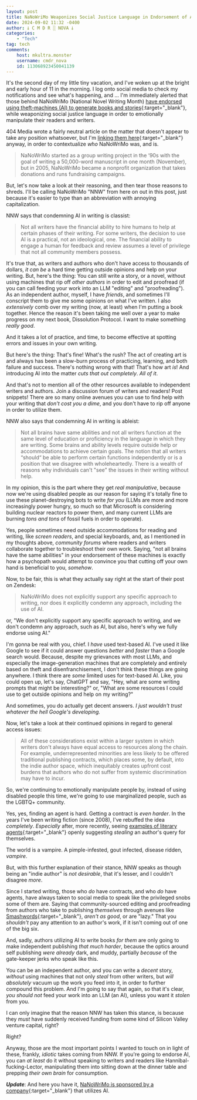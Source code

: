 ```yaml
---
layout: post
title: NaNoWriMo Weaponizes Social Justice Language in Endorsement of AI
date: 2024-09-02 11:32 -0400
author: 𐕣 C M D R ░ NOVA 𐕣
categories:
    - "Tech"
tag: tech
comments:
    host: mkultra.monster
    username: cmdr_nova
    id: 113068923450041139
---
```


It's the second day of my little tiny vacation, and I've woken up at the bright and early hour of 11 in the morning. I log onto social media to check my notifications and see what's happening, and ... I'm immediately alerted that those behind NaNoWriMo (National Novel Writing Month) [have endorsed using theft-machines (AI) to generate books and stories](https://nanowrimo.zendesk.com/hc/en-us/articles/29933455931412-What-is-NaNoWriMo-s-position-on-Artificial-Intelligence-AI?ref=404media.co){:target="_blank"}, while weaponizing social justice language in order to emotionally manipulate their readers and writers.

404 Media wrote a fairly neutral article on the matter that doesn't appear to take any position whatsoever, but I'm [linking them here](https://www.404media.co/nanowrimo-ai-policy-classist-ableist/){:target="_blank"} anyway, in order to contextualize *who* NaNoWriMo was, and is.

>NaNoWriMo started as a group writing project in the ‘90s with the goal of writing a 50,000-word manuscript in one month (November), but in 2005, NaNoWriMo became a nonprofit organization that takes donations and runs fundraising campaigns.

But, let's now take a look at their reasoning, and then tear those reasons to shreds. I'll be calling NaNoWriMo "NNW" from here on out in this post, just because it's easier to type than an abbreviation with annoying capitalization.

NNW says that condemning AI in writing is classist:

>Not all writers have the financial ability to hire humans to help at certain phases of their writing. For some writers, the decision to use AI is a practical, not an ideological, one. The financial ability to engage a human for feedback and review assumes a level of privilege that not all community members possess.

It's true that, as writers and authors who don't have access to thousands of dollars, *it can be* a hard time getting outside opinions and help on your writing. But, here's the thing: You can still write a story, or a novel, without using machines that rip off *other authors* in order to edit and proofread (if you can call feeding your work into an LLM "editing" and "proofreading"). As an independent author, myself, I have *friends*, and sometimes I'll conscript them to give me some opinions on what I've written. I also *extensively* comb over my writing (now, at least) when I'm putting a book together. Hence the reason it's been taking me well over a year to make progress on my next book, Dissolution Protocol. I want to make something *really good*.

And it takes a lot of practice, and time, to become effective at spotting errors and issues in your own writing.

But here's the thing: That's fine! What's the rush? The act of creating art is and always has been a slow-burn process of practicing, learning, and both failure and success. There's nothing wrong with that! That's how art *is*! And introducing AI into the matter *cuts that out completely*. *All of it*.

And that's not to mention all of the other resources available to independent writers and authors. Join a discussion forum of writers and readers! Post snippets! There are so many online avenues you can use to find help with your writing that *don't cost you a dime*, and you don't have to rip off anyone in order to utilize them.

NNW also says that condemning AI in writing is ableist:

>Not all brains have same abilities and not all writers function at the same level of education or proficiency in the language in which they are writing. Some brains and ability levels require outside help or accommodations to achieve certain goals. The notion that all writers “should“ be able to perform certain functions independently or is a position that we disagree with wholeheartedly. There is a wealth of reasons why individuals can't "see" the issues in their writing without help.

In my opinion, this is the part where they get *real manipulative*, because now we're using disabled people as our reason for saying it's totally fine to use these planet-destroying bots to write *for you* (LLMs are more and more increasingly power hungry, so much so that Microsoft is considering building nuclear reactors to power them, and many current LLMs are burning *tons and tons* of fossil fuels in order to operate).

Yes, people sometimes need outside accommodations for reading and writing, like *screen readers*, and special keyboards, and, as I mentioned in my thoughts above, *community forums* where readers and writers collaborate together to troubleshoot their own work. Saying, "not all brains have the same abilities" in your endorsement of these machines is exactly how a psychopath would attempt to convince you that cutting off your own hand is beneficial to you, *somehow*.

Now, to be fair, this is what they actually say right at the start of their post on Zendesk:

>NaNoWriMo does not explicitly support any specific approach to writing, nor does it explicitly condemn any approach, including the use of AI.

or, "We don't explicitly support any specific approach to writing, and we don't condemn any approach, such as AI, but also, here's why we fully endorse using AI."

I'm gonna be real with you, chief. I *have* used text-based AI. I've used it like Google to see if it could answer questions *better* and *faster* than a Google search would. Because, despite my grievances with most LLMs, and especially the image-generation machines that are completely and entirely based on theft and disenfranchisement, I don't think these things are going anywhere. I think there are *some* limited uses for text-based AI. Like, you could open up, let's say, ChatGPT and say, "Hey, what are some writing prompts that might be interesting?" or, "What are some resources I could use to get outside opinions and help on my writing?"

And sometimes, you do actually get decent answers. *I just wouldn't trust whatever the hell Google's developing.*

Now, let's take a look at their continued opinions in regard to general access issues:

>All of these considerations exist within a larger system in which writers don't always have equal access to resources along the chain. For example, underrepresented minorities are less likely to be offered traditional publishing contracts, which places some, by default, into the indie author space, which inequitably creates upfront cost burdens that authors who do not suffer from systemic discrimination may have to incur.

So, we're continuing to emotionally manipulate people by, instead of using disabled people this time, we're going to use marginalized people, such as the LGBTQ+ community.

Yes, yes, finding an agent is hard. Getting a contract is *even harder*. In the years I've been writing fiction (since 2008), I've rebuffed the idea *completely*. *Especially* after, more recently, seeing [examples of literary agents](https://www.reddit.com/r/byebyejob/comments/1do4w0x/literary_agent_rejects_query_and_asks_someone/){:target="_blank"} openly suggesting *stealing* an author's query for themselves.

The world is a vampire. A pimple-infested, gout infected, disease ridden, *vampire*.

But, with this further explanation of their stance, NNW speaks as though being an "indie author" is *not desirable*, that it's lesser, and I couldn't disagree *more*.

Since I started writing, those who *do* have contracts, and who *do* have agents, have always taken to social media to speak like the privileged snobs some of them are. Saying that community-sourced editing and proofreading from authors who take to publishing *themselves* through avenues like [Smashwords](https://www.smashwords.com/){:target="_blank"}, *aren't as good*, or are "lazy." That you *shouldn't* pay any attention to an author's work, if it isn't coming out of one of the big six.

And, sadly, authors utilizing AI to write books *for them* are only going to make independent publishing *that much harder*, because the optics around self publishing *were already* dark, and muddy, partially *because* of the gate-keeper jerks who speak like this.

You can be an independent author, and you can write a *decent* story, *without* using machines that not only *steal* from other writers, but *will absolutely* vacuum up the work you feed into it, in order to further compound this problem. And I'm going to say that again, so that it's clear, *you should not* feed your work into an LLM (an AI), unless you want it *stolen* from you.

I can only imagine that the reason NNW has taken this stance, is because they *must* have suddenly received funding from some kind of Silicon Valley venture capital, right?

Right?

Anyway, those are the most important points I wanted to touch on in light of these, frankly, *idiotic* takes coming from NNW. If you're going to endorse AI, you can *at least* do it without speaking to writers and readers like Hannibal-fucking-Lector, manipulating them into sitting down at the dinner table and prepping *their own brain* for consumption.

***Update***: And here you have it, [NaNoWriMo is sponsored by a company](https://pivot-to-ai.com/2024/09/02/nanowrimo-gets-ai-sponsor-says-not-writing-your-novel-with-ai-is-classist-and-ableist/){:target="_blank"} that utilizes AI.

